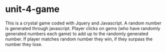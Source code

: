 # unit-4-game

This is a crystal game coded with Jquery and Javascript. A random number is generated through javascript. Player clicks on gems (who have randomly generated numbers each game) to add up to the randomly generated number. If player matches random number they win, if they surpass the number they lose.
